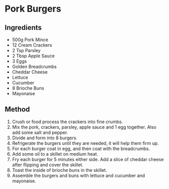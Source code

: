 # Pork Burgers

## Ingredients

- 500g Pork Mince
- 12 Cream Crackers
- 2 Tsp Parsley
- 2 Tbsp Apple Sauce
- 3 Eggs
- Golden Breadcrumbs
- Cheddar Cheese
- Lettuce
- Cucumber
- 8 Brioche Buns
- Mayonaise

## Method

1. Crush or food process the crackers into fine crumbs.
2. Mix the pork, crackers, parsley, apple sauce and 1 egg together. Also add some salt and pepper.
3. Divide and form into 8 burgers.
4. Refrigerate the burgers until they are needed, it will help them firm up.
5. For each burger coat in egg, and then coat with the breadcrumbs.
6. Add some oil to a skillet on medium heat.
7. Fry each burger for 5 minutes either side. Add a slice of cheddar cheese after flipping and cover the skillet.
8. Toast the inside of brioche buns in the skillet.
9. Assemble the burgers and buns with lettuce and cucumber and mayonaise.


